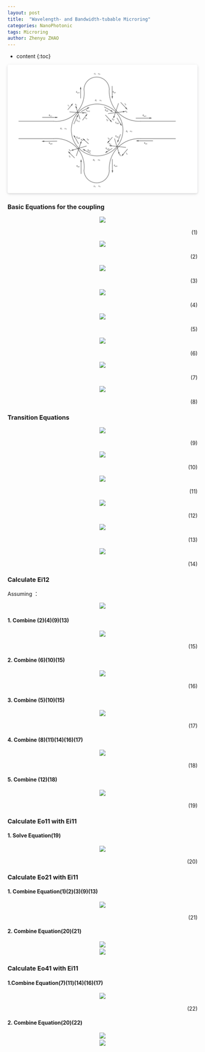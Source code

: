 ```yaml
---
layout: post
title:  "Wavelength- and Bandwidth-tubable Microring"
categories: NanoPhotonic
tags: Microring
author: Zhenyu ZHAO
---
```


* content
{:toc}




<center>    <img style="border-radius: 0.3125em;    box-shadow: 0 2px 4px 0 rgba(34,36,38,.12),0 2px 10px 0 rgba(34,36,38,.08);"     src="https://github.com/Hideousmon/Hideousmon.github.io/raw/master/_img/posts/Wavelength-_and_Bandwidth-_tunable_Microring.png"> </center>

### Basic Equations for the coupling

<center> <img src="http://latex.codecogs.com/gif.latex?E_{o11} = t_1 * E_{i11} + k_1*E_{i12}"/>  <p align="right"> (1) </p>  </center>

<center><img src="http://latex.codecogs.com/gif.latex? E_{o12}=t_1^**E_{i12}+k_1^* *E_{i11}"/> <p align="right"> (2) </p> </center>

<center><img src="http://latex.codecogs.com/gif.latex?E_{o21} = t_2 * E_{i21} + k_2*E_{i22}"/> <p align="right"> (3) </p> </center>

<center><img src="http://latex.codecogs.com/gif.latex?E_{o22}=t_2^**E_{i22}+k_2^* *E_{i21}"/> <p align="right"> (4) </p> </center>

<center><img src="http://latex.codecogs.com/gif.latex?E_{o31} = t_3 * E_{i31} + k_3*E_{i32}"/> <p align="right"> (5) </p> </center>

<center><img src="http://latex.codecogs.com/gif.latex?E_{o32}=t_3^**E_{i32}+k_3^* *E_{i31}"/> <p align="right"> (6) </p> </center>

<center><img src="http://latex.codecogs.com/gif.latex?E_{o41} = t_4 * E_{i41} + k_4*E_{i42}"/> <p align="right"> (7) </p> </center>

<center><img src="http://latex.codecogs.com/gif.latex?E_{o42}=t_4^**E_{i42}+k_4^* *E_{i41}"/> <p align="right"> (8) </p> </center>

### Transition Equations

<center><img src="http://latex.codecogs.com/gif.latex? E_{i22} = E_{o12}*\alpha_1*e^ {i\theta_1} "/> <p align="right"> (9) </p> </center>

<center><img src="http://latex.codecogs.com/gif.latex? E_{i32}=E_{o22}*\alpha_2*e^{i\theta_2} "/> <p align="right"> (10) </p> </center>

<center><img src="http://latex.codecogs.com/gif.latex? E_{i42}=E_{o32}*\alpha_3*e^{i\theta_3} "/> <p align="right"> (11) </p> </center>

<center><img src="http://latex.codecogs.com/gif.latex? E_{i12} = E_{o42}*\alpha_4*e^{i\theta_4} "/> <p align="right"> (12) </p> </center>

<center><img src="http://latex.codecogs.com/gif.latex? E_{i21} = E_{o11}*\alpha_p*e^{i\phi_1} "/> <p align="right"> (13) </p> </center>

<center><img src="http://latex.codecogs.com/gif.latex? E_{i41}=E_{o31}*\alpha_q*e^{i\phi_2} "/> <p align="right"> (14) </p> </center>


### Calculate Ei12

Assuming ：
<center><img src="http://latex.codecogs.com/gif.latex? E_{i31} = 0"/> </center>

#### 1. Combine (2)(4)(9)(13)

<center><img src="http://latex.codecogs.com/gif.latex? 
E_{o22}=(t_2^**k_1^**\alpha_1 *e^ {i\theta_1}+ k_2^* *t_1*\alpha_p*e^{i\phi_1})*E_{i11} \\
+ (t_2^**t_1^**\alpha_1 *e^ {i\theta_1}+ k_2^* *k_1*\alpha_p*e^{i\phi_1})*E_{i12}
"/> <p align="right"> (15) </p> </center>





#### 2. Combine (6)(10)(15)
<center><img src="http://latex.codecogs.com/gif.latex? E_{o32}=(t_3^**t_2^**k_1^**\alpha_1 *e^ {i\theta_1}*\alpha_2*e^{i\theta_2}+ t_3^**k_2^* *t_1*\alpha_p*e^{i\phi_1}*\alpha_2*e^{i\theta_2})*E_{i11} \\
+ (t_3^**t_2^**t_1^**\alpha_1 *e^ {i\theta_1}*\alpha_2*e^{i\theta_2}+ t_3^**k_2^* *k_1*\alpha_p*e^{i\phi_1}*\alpha_2*e^{i\theta_2})*E_{i12} "/> <p align="right"> (16) </p> </center>

#### 3. Combine (5)(10)(15)
<center><img src="http://latex.codecogs.com/gif.latex? E_{o31} = (k_3*t_2^**k_1^**\alpha_1 *e^ {i\theta_1}*\alpha_2*e^{i\theta_2}+ k_3*k_2^* *t_1*\alpha_p*e^{i\phi_1}*\alpha_2*e^{i\theta_2})*E_{i11}\\
+ (k_3*t_2^**t_1^**\alpha_1 *e^ {i\theta_1}*\alpha_2*e^{i\theta_2}+ k_3*k_2^* *k_1*\alpha_p*e^{i\phi_1}*\alpha_2*e^{i\theta_2})*E_{i12}"/> <p align="right"> (17) </p> </center>


#### 4. Combine (8)(11)(14)(16)(17)
<center><img src="http://latex.codecogs.com/gif.latex? E_{o42}=(t_4^**t_3^**t_2^**k_1^**\alpha_1 *e^ {i\theta_1}*\alpha_2*e^{i\theta_2}*\alpha_3*e^{i\theta_3} \\
+ t_4^**t_3^**k_2^* *t_1*\alpha_p*e^{i\phi_1}*\alpha_2*e^{i\theta_2}*\alpha_3*e^{i\theta_3} \\
+ k_4^* *k_3*t_2^**k_1^**\alpha_1 *e^ {i\theta_1}*\alpha_2*e^{i\theta_2}*\alpha_q*e^{i\phi_2} \\
+ k_4^* *k_3*k_2^* *t_1*\alpha_p*e^{i\phi_1}*\alpha_2*e^{i\theta_2}*\alpha_q*e^{i\phi_2})*E_{i11} \\
+ (t_4^**t_3^**t_2^**t_1^**\alpha_1 *e^ {i\theta_1}*\alpha_2*e^{i\theta_2}*\alpha_3*e^{i\theta_3} \\
+ t_4^**t_3^**k_2^* *k_1*\alpha_p*e^{i\phi_1}*\alpha_2*e^{i\theta_2}*\alpha_3*e^{i\theta_3} \\
+k_4^* *k_3*t_2^**t_1^**\alpha_1 *e^ {i\theta_1}*\alpha_2*e^{i\theta_2}*\alpha_q*e^{i\phi_2} \\
+ k_4^* *k_3*k_2^* *k_1*\alpha_p*e^{i\phi_1}*\alpha_2*e^{i\theta_2}*\alpha_q*e^{i\phi_2})*E_{i12}"/> <p align="right"> (18) </p> </center>



#### 5. Combine (12)(18)
<center><img src="http://latex.codecogs.com/gif.latex? E_{i12} = (t_4^**t_3^**t_2^**k_1^**\alpha_1 *e^ {i\theta_1}*\alpha_2*e^{i\theta_2}*\alpha_3*e^{i\theta_3}*\alpha_4*e^{i\theta_4} \\
+ t_4^**t_3^**k_2^* *t_1*\alpha_p*e^{i\phi_1}*\alpha_2*e^{i\theta_2}*\alpha_3*e^{i\theta_3}*\alpha_4*e^{i\theta_4} \\
+ k_4^* *k_3*t_2^**k_1^**\alpha_1 *e^ {i\theta_1}*\alpha_2*e^{i\theta_2}*\alpha_q*e^{i\phi_2}*\alpha_4*e^{i\theta_4} \\
+ k_4^* *k_3*k_2^* *t_1*\alpha_p*e^{i\phi_1}*\alpha_2*e^{i\theta_2}*\alpha_q*e^{i\phi_2}*\alpha_4*e^{i\theta_4})*E_{i11} \\
+ (t_4^**t_3^**t_2^**t_1^**\alpha_1 *e^ {i\theta_1}*\alpha_2*e^{i\theta_2}*\alpha_3*e^{i\theta_3}*\alpha_4*e^{i\theta_4} \\
+ t_4^**t_3^**k_2^* *k_1*\alpha_p*e^{i\phi_1}*\alpha_2*e^{i\theta_2}*\alpha_3*e^{i\theta_3}*\alpha_4*e^{i\theta_4} \\
+k_4^* *k_3*t_2^**t_1^**\alpha_1 *e^ {i\theta_1}*\alpha_2*e^{i\theta_2}*\alpha_q*e^{i\phi_2}*\alpha_4*e^{i\theta_4} \\
+ k_4^* *k_3*k_2^* *k_1*\alpha_p*e^{i\phi_1}*\alpha_2*e^{i\theta_2}*\alpha_q*e^{i\phi_2}*\alpha_4*e^{i\theta_4})*E_{i12} "/> <p align="right"> (19) </p> </center>



### Calculate Eo11​ with Ei11

#### 1. Solve Equation(19)
<center><img src="http://latex.codecogs.com/gif.latex? \frac{E_{i12}}{E_{i11}} = \frac{t_4^**t_3^**t_2^**k_1^**\alpha_1 *e^ {i\theta_1}*\alpha_2*e^{i\theta_2}*\alpha_3*e^{i\theta_3}*\alpha_4*e^{i\theta_4} 
+ t_4^**t_3^**k_2^* *t_1*\alpha_p*e^{i\phi_1}*\alpha_2*e^{i\theta_2}*\alpha_3*e^{i\theta_3}*\alpha_4*e^{i\theta_4} \\
+ k_4^* *k_3*t_2^**k_1^**\alpha_1 *e^ {i\theta_1}*\alpha_2*e^{i\theta_2}*\alpha_q*e^{i\phi_2}*\alpha_4*e^{i\theta_4} 
+ k_4^* *k_3*k_2^* *t_1*\alpha_p*e^{i\phi_1}*\alpha_2*e^{i\theta_2}*\alpha_q*e^{i\phi_2}*\alpha_4*e^{i\theta_4}}{1-t_4^**t_3^**t_2^**t_1^**\alpha_1 *e^ {i\theta_1}*\alpha_2*e^{i\theta_2}*\alpha_3*e^{i\theta_3}*\alpha_4*e^{i\theta_4} 
- t_4^**t_3^**k_2^* *k_1*\alpha_p*e^{i\phi_1}*\alpha_2*e^{i\theta_2}*\alpha_3*e^{i\theta_3}*\alpha_4*e^{i\theta_4} \\
- k_4^* *k_3*t_2^**t_1^**\alpha_1 *e^ {i\theta_1}*\alpha_2*e^{i\theta_2}*\alpha_q*e^{i\phi_2}*\alpha_4*e^{i\theta_4} 
- k_4^* *k_3*k_2^* *k_1*\alpha_p*e^{i\phi_1}*\alpha_2*e^{i\theta_2}*\alpha_q*e^{i\phi_2}*\alpha_4*e^{i\theta_4}} "/> <p align="right"> (20) </p> </center>



### Calculate Eo21 with ​Ei11

#### 1. Combine Equation(1)(2)(3)(9)(13)
<center><img src="http://latex.codecogs.com/gif.latex? E_{o21}  = (t_2 *t_1 *\alpha_p*e^{i\phi_1} +k_2*k_1^* *\alpha_1*e^ {i\theta_1})* E_{i11} \\ + (t_2 *k_1*\alpha_p*e^{i\phi_1}+k_2*t_1^**\alpha_1*e^ {i\theta_1})*E_{i12}"/> <p align="right"> (21) </p> </center>


#### 2. Combine Equation(20)(21)
<center><img src="http://latex.codecogs.com/gif.latex?  E_{o21}  = (t_2 *t_1 *\alpha_p*e^{i\phi_1} +k_2*k_1^* *\alpha_1*e^ {i\theta_1})* E_{i11}+ (t_2 *k_1*\alpha_p*e^{i\phi_1}+k_2*t_1^**\alpha_1*e^ {i\theta_1})*E_{i11}*"/> </center>

<center><img src="http://latex.codecogs.com/gif.latex? \frac{t_4^**t_3^**t_2^**k_1^**\alpha_1 *e^ {i\theta_1}*\alpha_2*e^{i\theta_2}*\alpha_3*e^{i\theta_3}*\alpha_4*e^{i\theta_4} 
+ t_4^**t_3^**k_2^* *t_1*\alpha_p*e^{i\phi_1}*\alpha_2*e^{i\theta_2}*\alpha_3*e^{i\theta_3}*\alpha_4*e^{i\theta_4} \\
+ k_4^* *k_3*t_2^**k_1^**\alpha_1 *e^ {i\theta_1}*\alpha_2*e^{i\theta_2}*\alpha_q*e^{i\phi_2}*\alpha_4*e^{i\theta_4} 
+ k_4^* *k_3*k_2^* *t_1*\alpha_p*e^{i\phi_1}*\alpha_2*e^{i\theta_2}*\alpha_q*e^{i\phi_2}*\alpha_4*e^{i\theta_4}}{1-t_4^**t_3^**t_2^**t_1^**\alpha_1 *e^ {i\theta_1}*\alpha_2*e^{i\theta_2}*\alpha_3*e^{i\theta_3}*\alpha_4*e^{i\theta_4} 
- t_4^**t_3^**k_2^* *k_1*\alpha_p*e^{i\phi_1}*\alpha_2*e^{i\theta_2}*\alpha_3*e^{i\theta_3}*\alpha_4*e^{i\theta_4} \\
- k_4^* *k_3*t_2^**t_1^**\alpha_1 *e^ {i\theta_1}*\alpha_2*e^{i\theta_2}*\alpha_q*e^{i\phi_2}*\alpha_4*e^{i\theta_4} 
- k_4^* *k_3*k_2^* *k_1*\alpha_p*e^{i\phi_1}*\alpha_2*e^{i\theta_2}*\alpha_q*e^{i\phi_2}*\alpha_4*e^{i\theta_4}}"/> </center>






### Calculate Eo41 with Ei11

#### 1.Combine Equation(7)(11)(14)(16)(17)
<center><img src="http://latex.codecogs.com/gif.latex? E_{o41} = (t_4 *k_3*t_2^**k_1^**\alpha_1 *e^ {i\theta_1}*\alpha_2*e^{i\theta_2}*\alpha_q*e^{i\phi_2}\\
+ t_4 *k_3*k_2^* *t_1*\alpha_p*e^{i\phi_1}*\alpha_2*e^{i\theta_2}*\alpha_q*e^{i\phi_2} \\
+ k_4*t_3^**t_2^**k_1^**\alpha_1 *e^ {i\theta_1}*\alpha_2*e^{i\theta_2}*\alpha_3*e^{i\theta_3}\\
+ k_4*t_3^**k_2^* *t_1*\alpha_p*e^{i\phi_1}*\alpha_2*e^{i\theta_2}*\alpha_3*e^{i\theta_3})*E_{i11}\\
+ (t_4 *k_3*t_2^**t_1^**\alpha_1 *e^ {i\theta_1}*\alpha_2*e^{i\theta_2}*\alpha_q*e^{i\phi_2}\\
+ t_4 *k_3*k_2^* *k_1*\alpha_p*e^{i\phi_1}*\alpha_2*e^{i\theta_2}*\alpha_q*e^{i\phi_2} \\
+ k_4*t_3^**t_2^**t_1^**\alpha_1 *e^ {i\theta_1}*\alpha_2*e^{i\theta_2}*\alpha_3*e^{i\theta_3} \\
+ k_4*t_3^**k_2^* *k_1*\alpha_p*e^{i\phi_1}*\alpha_2*e^{i\theta_2}*\alpha_3*e^{i\theta_3})*E_{i12} "/> <p align="right"> (22) </p> </center>



#### 2. Combine Equation(20)(22)
<center><img src="http://latex.codecogs.com/gif.latex? E_{o41} = (t_4 *k_3*t_2^**k_1^**\alpha_1 *e^ {i\theta_1}*\alpha_2*e^{i\theta_2}*\alpha_q*e^{i\phi_2}\\
+ t_4 *k_3*k_2^* *t_1*\alpha_p*e^{i\phi_1}*\alpha_2*e^{i\theta_2}*\alpha_q*e^{i\phi_2} \\
+ k_4*t_3^**t_2^**k_1^**\alpha_1 *e^ {i\theta_1}*\alpha_2*e^{i\theta_2}*\alpha_3*e^{i\theta_3}\\
+ k_4*t_3^**k_2^* *t_1*\alpha_p*e^{i\phi_1}*\alpha_2*e^{i\theta_2}*\alpha_3*e^{i\theta_3})*E_{i11}\\
+ (t_4 *k_3*t_2^**t_1^**\alpha_1 *e^ {i\theta_1}*\alpha_2*e^{i\theta_2}*\alpha_q*e^{i\phi_2}\\
+ t_4 *k_3*k_2^* *k_1*\alpha_p*e^{i\phi_1}*\alpha_2*e^{i\theta_2}*\alpha_q*e^{i\phi_2} \\
+ k_4*t_3^**t_2^**t_1^**\alpha_1 *e^ {i\theta_1}*\alpha_2*e^{i\theta_2}*\alpha_3*e^{i\theta_3} \\
+ k_4*t_3^**k_2^* *k_1*\alpha_p*e^{i\phi_1}*\alpha_2*e^{i\theta_2}*\alpha_3*e^{i\theta_3}) *E_{i11}*
"/> </center>
<center><img src="http://latex.codecogs.com/gif.latex? \frac{t_4^**t_3^**t_2^**k_1^**\alpha_1 *e^ {i\theta_1}*\alpha_2*e^{i\theta_2}*\alpha_3*e^{i\theta_3}*\alpha_4*e^{i\theta_4} 
+ t_4^**t_3^**k_2^* *t_1*\alpha_p*e^{i\phi_1}*\alpha_2*e^{i\theta_2}*\alpha_3*e^{i\theta_3}*\alpha_4*e^{i\theta_4} \\
+ k_4^* *k_3*t_2^**k_1^**\alpha_1 *e^ {i\theta_1}*\alpha_2*e^{i\theta_2}*\alpha_q*e^{i\phi_2}*\alpha_4*e^{i\theta_4} 
+ k_4^* *k_3*k_2^* *t_1*\alpha_p*e^{i\phi_1}*\alpha_2*e^{i\theta_2}*\alpha_q*e^{i\phi_2}*\alpha_4*e^{i\theta_4}}{1-t_4^**t_3^**t_2^**t_1^**\alpha_1 *e^ {i\theta_1}*\alpha_2*e^{i\theta_2}*\alpha_3*e^{i\theta_3}*\alpha_4*e^{i\theta_4} 
- t_4^**t_3^**k_2^* *k_1*\alpha_p*e^{i\phi_1}*\alpha_2*e^{i\theta_2}*\alpha_3*e^{i\theta_3}*\alpha_4*e^{i\theta_4} \\
- k_4^* *k_3*t_2^**t_1^**\alpha_1 *e^ {i\theta_1}*\alpha_2*e^{i\theta_2}*\alpha_q*e^{i\phi_2}*\alpha_4*e^{i\theta_4} 
- k_4^* *k_3*k_2^* *k_1*\alpha_p*e^{i\phi_1}*\alpha_2*e^{i\theta_2}*\alpha_q*e^{i\phi_2}*\alpha_4*e^{i\theta_4}}
"/> </center>


